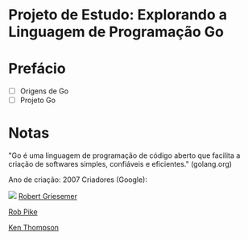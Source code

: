 # Projeto de Estudo: Explorando a Linguagem de Programação Go

# Prefácio
- [ ] Origens de Go
- [ ] Projeto Go

# Notas

"Go é uma linguagem de programação de código aberto que facilita a criação de softwares simples, confiáveis e eficientes." (golang.org)

Ano de criação: 2007
Criadores (Google): 

![]([https://en.wikipedia.org/wiki/Robert_Griesemer#/media/File:Robert_Griesemer.jpg](https://upload.wikimedia.org/wikipedia/commons/thumb/c/ce/Robert_Griesemer.jpg/800px-Robert_Griesemer.jpg)https://upload.wikimedia.org/wikipedia/commons/thumb/c/ce/Robert_Griesemer.jpg/800px-Robert_Griesemer.jpg)
[Robert Griesemer](https://github.com/griesemer)

[Rob Pike]()

[Ken Thompson]()

